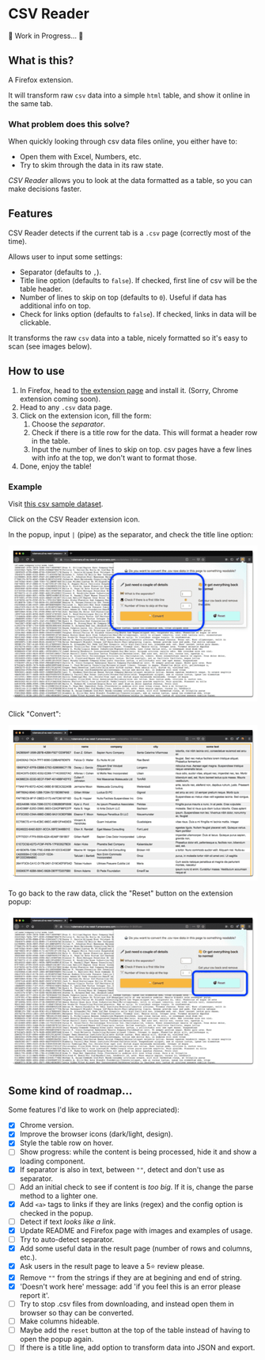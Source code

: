 # CSV Reader

🚧 Work in Progress... 🚧

## What is this?

A Firefox extension.

It will transform raw `csv` data into a simple `html` table, and show it online in the same tab.

### What problem does this solve?

When quickly looking through csv data files online, you either have to:

- Open them with Excel, Numbers, etc.
- Try to skim through the data in its raw state.

_CSV Reader_ allows you to look at the data formatted as a table, so you can make decisions faster.

## Features

CSV Reader detects if the current tab is a `.csv` page (correctly most of the time).

Allows user to input some settings:

- Separator (defaults to `,`).
- Title line option (defaults to `false`). If checked, first line of csv will be the table header.
- Number of lines to skip on top (defaults to `0`). Useful if data has additional info on top.
- Check for links option (defaults to `false`). If checked, links in data will be clickable.

It transforms the raw `csv` data into a table, nicely formatted so it's easy to scan (see images below).

## How to use

1. In Firefox, head to [the extension page](https://addons.mozilla.org/addon/csv-reader/) and install it. (Sorry, Chrome extension coming soon).
2. Head to any `.csv` data page.
3. Click on the extension icon, fill the form:
   1. Choose the _separator_.
   2. Check if there is a title row for the data. This will format a header row in the table.
   3. Input the number of lines to skip on top. csv pages have a few lines with info at the top, we don't want to format those.
4. Done, enjoy the table!

### Example

Visit [this csv sample dataset](https://rubenvara.s3-eu-west-1.amazonaws.com/csv/dataNov-2-2020.csv).

Click on the CSV Reader extension icon.

In the popup, input `|` (pipe) as the separator, and check the title line option:

![Start](/docs/init.png)

Click "Convert":

![Converted](/docs/table.png)

To go back to the raw data, click the "Reset" button on the extension popup:

![Reset](/docs/reset.png)

## Some kind of roadmap...

Some features I'd like to work on (help appreciated):

- [x] Chrome version.
- [x] Improve the browser icons (dark/light, design).
- [x] Style the table row on hover.
- [ ] Show progress: while the content is being processed, hide it and show a loading component.
- [x] If separator is also in text, between `""`, detect and don't use as separator.
- [ ] Add an initial check to see if content is _too big_. If it is, change the parse method to a lighter one.
- [x] Add `<a>` tags to links if they are links (regex) and the config option is checked in the popup.
- [ ] Detect if text _looks like a link_.
- [x] Update README and Firefox page with images and examples of usage.
- [ ] Try to auto-detect separator.
- [x] Add some useful data in the result page (number of rows and columns, etc.).
- [x] Ask users in the result page to leave a 5⭐ review please.
- [x] Remove `""` from the strings if they are at begining and end of string.
- [x] 'Doesn't work here' message: add 'if you feel this is an error please report it'.
- [ ] Try to stop .csv files from downloading, and instead open them in browser so thay can be converted.
- [ ] Make columns hideable.
- [ ] Maybe add the `reset` button at the top of the table instead of having to open the popup again.
- [ ] If there is a title line, add option to transform data into JSON and export.
